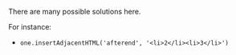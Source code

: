 
There are many possible solutions here.

For instance:

- `one.insertAdjacentHTML('afterend', '<li>2</li><li>3</li>')`
